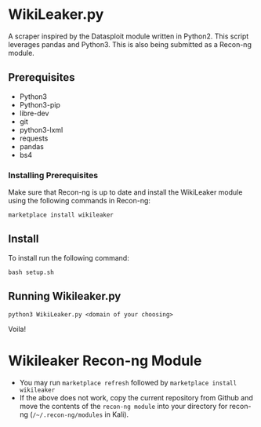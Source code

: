# WikiLeaker.py
A scraper inspired by the Datasploit module written in Python2. This script leverages pandas and Python3. This is also being submitted as a Recon-ng module.


## Prerequisites
+ Python3
+ Python3-pip
+ libre-dev
+ git
+ python3-lxml
+ requests
+ pandas
+ bs4

### Installing Prerequisites
Make sure that Recon-ng is up to date and install the WikiLeaker module using the following commands in Recon-ng:

`marketplace install wikileaker`

## Install

To install run the following command:

`bash setup.sh`

## Running Wikileaker.py

`python3 WikiLeaker.py <domain of your choosing>`

Voila!

# Wikileaker Recon-ng Module
+ You may run `marketplace refresh` followed by `marketplace install wikileaker`
+ If the above does not work, copy the current repository from Github and move the contents of the `recon-ng module` into your directory for recon-ng (`/~/.recon-ng/modules` in Kali).
